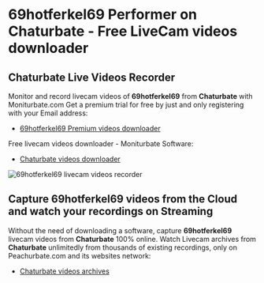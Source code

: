 # 69hotferkel69 Performer on Chaturbate - Free LiveCam videos downloader

## Chaturbate Live Videos Recorder

Monitor and record livecam videos of **69hotferkel69** from **Chaturbate** with Moniturbate.com
Get a premium trial for free by just and only registering with your Email address:
* [69hotferkel69 Premium videos downloader](https://moniturbate.com/request-demo-licence-key.html)

Free livecam videos downloader - Moniturbate Software:
* [Chaturbate videos downloader](https://moniturbate.com/moniturbate-download-software.html)

![69hotferkel69 livecam videos recorder](https://peachurnet.com/templates/moniturbate-software.png)


## Capture 69hotferkel69 videos from the Cloud and watch your recordings on Streaming

Without the need of downloading a software, capture **69hotferkel69** livecam videos from **Chaturbate** 100% online.
Watch Livecam archives from **Chaturbate** unlimitedly from thousands of existing recordings, only on Peachurbate.com and its websites network:
* [Chaturbate videos archives](https://peachurnet.com/)